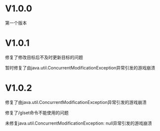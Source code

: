 # V1.0.0

第一个版本

# V1.0.1

修复了修改目标后不及时更新目标的问题

暂时修复了由java.util.ConcurrentModificationException异常引发的游戏崩溃

# V1.0.2

修复了由java.util.ConcurrentModificationException异常引发的游戏崩溃

修复了/glset命令不能使用的问题

未修复java.util.ConcurrentModificationException: null异常引发的游戏崩溃